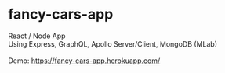 # fancy-cars-app
React / Node App
</br>
Using Express, GraphQL, Apollo Server/Client, MongoDB (MLab)
</br>
</br>
Demo: https://fancy-cars-app.herokuapp.com/

